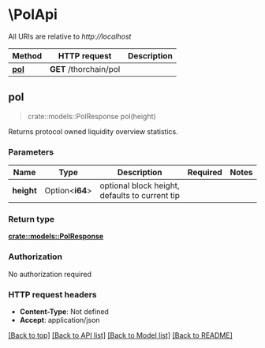 # \PolApi

All URIs are relative to *http://localhost*

Method | HTTP request | Description
------------- | ------------- | -------------
[**pol**](PolApi.md#pol) | **GET** /thorchain/pol | 



## pol

> crate::models::PolResponse pol(height)


Returns protocol owned liquidity overview statistics.

### Parameters


Name | Type | Description  | Required | Notes
------------- | ------------- | ------------- | ------------- | -------------
**height** | Option<**i64**> | optional block height, defaults to current tip |  |

### Return type

[**crate::models::PolResponse**](POLResponse.md)

### Authorization

No authorization required

### HTTP request headers

- **Content-Type**: Not defined
- **Accept**: application/json

[[Back to top]](#) [[Back to API list]](../README.md#documentation-for-api-endpoints) [[Back to Model list]](../README.md#documentation-for-models) [[Back to README]](../README.md)

